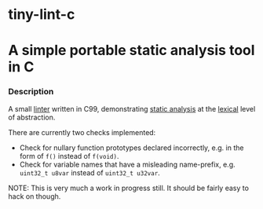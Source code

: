 # tiny-lint-c
# A simple portable static analysis tool in C
### Description

A small [linter](https://en.wikipedia.org/wiki/Lint_(software)) written in C99, demonstrating [static analysis](https://en.wikipedia.org/wiki/Static_program_analysis) at the [lexical](https://en.wikipedia.org/wiki/Lexical_analysis) level of abstraction.

There are currently two checks implemented:

- Check for nullary function prototypes declared incorrectly, e.g. in the form of `f()` instead of `f(void)`.
- Check for variable names that have a misleading name-prefix, e.g. `uint32_t u8var` instead of `uint32_t u32var`.


NOTE: This is very much a work in progress still. It should be fairly easy to hack on though.

